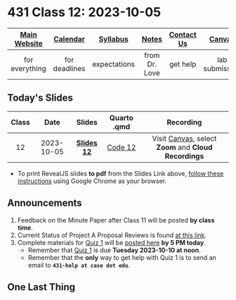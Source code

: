 # 431 Class 12: 2023-10-05

[Main Website](https://thomaselove.github.io/431-2023/) | [Calendar](https://thomaselove.github.io/431-2023/calendar.html) | [Syllabus](https://thomaselove.github.io/431-syllabus-2023/) | [Notes](https://thomaselove.github.io/431-notes/) | [Contact Us](https://thomaselove.github.io/431-2023/contact.html) | [Canvas](https://canvas.case.edu) | [Data and Code](https://github.com/THOMASELOVE/431-data)
:-----------: | :--------------: | :----------: | :---------: | :-------------: | :-----------: | :------------:
for everything | for deadlines | expectations | from Dr. Love | get help | lab submission | for downloads

## Today's Slides

Class | Date | Slides | Quarto .qmd | Recording
:---: | :--------: | :------: | :------: | :-------------:
12 | 2023-10-05 | **[Slides 12](https://thomaselove.github.io/431-slides-2023/class12.html)** | [Code 12](https://thomaselove.github.io/431-slides-2023/class12.qmd) | Visit [Canvas](https://canvas.case.edu/), select **Zoom** and **Cloud Recordings**

- To print RevealJS slides **to pdf** from the Slides Link above, [follow these instructions](https://quarto.org/docs/presentations/revealjs/presenting.html#print-to-pdf) using Google Chrome as your browser.

## Announcements

1. Feedback on the Minute Paper after Class 11 will be posted **by class time**.
2. Current Status of Project A Proposal Reviews is found [at this link](https://github.com/THOMASELOVE/431-classes-2023/blob/main/projA/projectA_proposal.md).
3. Complete materials for [Quiz 1](https://github.com/THOMASELOVE/431-quizzes-2023/tree/main/quiz1) will be [posted here](https://github.com/THOMASELOVE/431-quizzes-2023/tree/main/quiz1) **by 5 PM today**.
    - Remember that [Quiz 1](https://github.com/THOMASELOVE/431-quizzes-2023/tree/main/quiz1) is due **Tuesday 2023-10-10 at noon**.
    - Remember that the **only** way to get help with Quiz 1 is to send an email to **`431-help at case dot edu`**.

## One Last Thing

